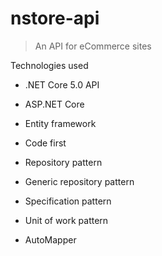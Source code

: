 # nstore-api

> An API for eCommerce sites 

Technologies used

- .NET Core 5.0 API

- ASP.NET Core

- Entity framework

- Code first

- Repository pattern

- Generic repository pattern

- Specification pattern

- Unit of work pattern

- AutoMapper
